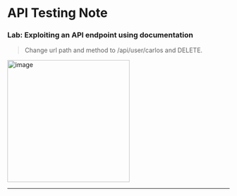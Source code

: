 API Testing Note
===

### Lab: Exploiting an API endpoint using documentation

> Change url path and method to /api/user/carlos and DELETE.

<img width="277" alt="image" src="https://github.com/Kestrelhzl/Portswigger_WebSecurity_Academy_Project/assets/158291600/179a45bb-368f-4c83-a248-d3fcb4fb2c70">

---
